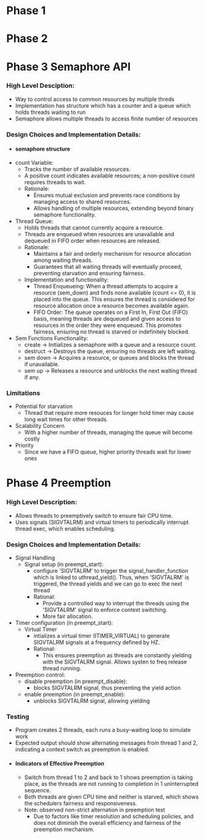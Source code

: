 # Phase 1 

# Phase 2 

# Phase 3 Semaphore API
### High Level Desciption:
- Way to control access to common resources by multiple threds 
- Implementation has structure which has a counter and a queue which holds 
    threads waiting to run 
- Semaphore allows multiple threads to access finite number of resources
### Design Choices and Implementation Details:
- #### semaphore structure 
- count Variable:
    - Tracks the number of available resources.
    - A positive count indicates available resources; a non-positive count 
    requires threads to wait.
    - Rationale:
        - Ensures mutual exclusion and prevents race conditions by managing 
        access to shared resources.
        - Allows handling of multiple resources, extending beyond binary 
        semaphore functionality. 
- Thread Queue:
    - Holds threads that cannot currently acquire a resource.
    - Threads are enqueued when resources are unavailable and dequeued in 
    FIFO order when resources are released.
    - Rationale:
        - Maintains a fair and orderly mechanism for resource allocation among 
        waiting threads.
        - Guarantees that all waiting threads will eventually proceed, 
        preventing starvation and ensuring fairness.
    - Implementation and functionality:
        - Thread Enqueueing: When a thread attempts to acquire a resource 
        (sem_down) and finds none available (count <= 0), it is placed into the
            queue. This ensures the thread is considered for resource allocation 
            once a resource becomes available again.
        - FIFO Order: The queue operates on a First In, First Out (FIFO) basis,
            meaning threads are dequeued and given access to resources in the 
            order they were enqueued. This promotes fairness, ensuring no thread 
            is starved or indefinitely blocked.
- Sem Functions Functionality:
    - create -> Initializes a semaphore with a queue and a resource count.
    - destruct -> Destroys the queue, ensuring no threads are left waiting.
    - sem down -> Acquires a resource, or queues and blocks the thread if 
    unavailable.
    - sem up -> Releases a resource and unblocks the next waiting thread if any.
### Limitations 
- Potential for starvation 
    - Thread that require more resouces for longer hold timer may cause long 
    wait times for other threads.
- Scalability Concern
    - With a higher number of threads, managing the queue will become costly
- Priority 
    - Since we have a FIFO queue, higher priority threads wait for lower ones
# Phase 4 Preemption 
### High Level Description:
- Allows threads to preemptively switch to ensure fair CPU time. 
- Uses signals (SIGVTALRM) and virtual timers to periodically interrupt thread 
exec, which enables scheduling. 
### Design Choices and Implementation Details:
- Signal Handling 
    - Signal setup (in preempt_start):
        - configure 'SIGVTALRM' to trigger the signal_handler_function which is 
        linked to uthread_yield(). Thus, when 'SIGVTALRM' is triggered, the 
        thread yields and we can go to exec the next thread
        - Rational:
            - Provide a controlled way to interrupt the threads using the 
            'SIGVTALRM' signal to enforce context switching. 
            - More fair allocation. 
- Timer configuration (in preempt_start):
    - Virtual Timer
        - intializes a virtual timer (ITIMER_VIRTUAL) to generate SIGVTALRM 
        signals at a frequency defined by HZ.
        - Rational:
            - This ensures preemption as threads are constantly yielding with 
            the SIGVTALRM signal. Allows systen to freq release thread running. 
- Preemption control:
    - disable preemption (in preempt_disable):  
        - blocks SIGVTALRM signal, thus preventing the yield action
    - enable preemption (in preempt_enable):
        - unblocks SIGVTALRM signal, allowing yielding
### Testing 
- Program creates 2 threads, each runs a busy-waiting loop to simulate work
- Expected output should show alternating messages from thread 1 and 2, 
indicating a context switch as preemption is enabled. 
- #### **Indicators of Effective Preemption**
    - Switch from thread 1 to 2 and back to 1 shows preemption is taking place, 
    as the threads are not running to completion in 1 uninterrupted sequence. 
    - Both threads are given CPU time and neither is starved, which shows the 
    schedulers fairness and responsiveness. 
    - Note: observed non-strict alternation in preemption test
        - Due to factors like timer resolution and scheduling policies, 
        and does not diminish the overall efficiency and fairness of the 
        preemption mechanism.






